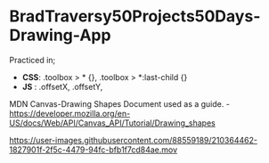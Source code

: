 # BradTraversy50Projects50Days-Drawing-App
Practiced in;
   *  __CSS__: .toolbox > * {}, .toolbox > *:last-child {}
   *  __JS__ : .offsetX, .offsetY, 
   
   MDN Canvas-Drawing Shapes Document used as a guide. - https://developer.mozilla.org/en-US/docs/Web/API/Canvas_API/Tutorial/Drawing_shapes

https://user-images.githubusercontent.com/88559189/210364462-1827901f-2f5c-4479-94fc-bfb1f7cd84ae.mov

